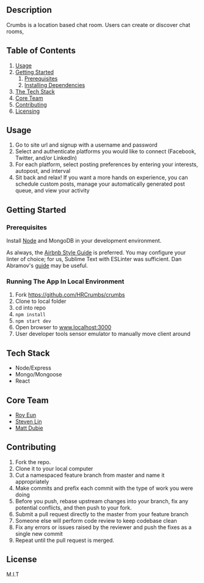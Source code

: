 ## Description
Crumbs is a location based chat room. Users can create or discover chat rooms, 

## Table of Contents

1. [Usage](#usage)
1. [Getting Started](#getting-started)
    1. [Prerequisites](#prerequisites)
    1. [Installing Dependencies](#installing-dependencies)
1. [The Tech Stack](#tech-stack)
1. [Core Team](#core-team)
1. [Contributing](#contributing)
1. [Licensing](#license)

## Usage

1. Go to site url and signup with a username and password
1. Select and authenticate platforms you would like to connect (Facebook, Twitter, and/or LinkedIn)
1. For each platform, select posting preferences by entering your interests, autopost, and interval
1. Sit back and relax! If you want a more hands on experience, you can schedule custom posts, manage your automatically generated post queue, and view your activity

## Getting Started

### Prerequisites

Install [Node](https://nodejs.org/en/) and MongoDB in your development environment.

As always, the [Airbnb Style Guide](https://github.com/airbnb/javascript) is preferred.
You may configure your linter of choice; for us, Sublime Text with ESLinter was sufficient.  Dan Abramov's [guide](https://medium.com/@dan_abramov/lint-like-it-s-2015-6987d44c5b48#.ne1ikvdg9) may be useful.

### Running The App In Local Environment

1.  Fork https://github.com/HRCrumbs/crumbs
1.  Clone to local folder
1.  cd into repo
1.  ```npm install```
1.  ```npm start dev```
1.  Open browser to www.localhost:3000
1.  User developer tools sensor emulator to manually move client around

## Tech Stack

- Node/Express
- Mongo/Mongoose
- React

## Core Team

  - [Roy Eun](https://github.com/RoyEun)
  - [Steven Lin](https://github.com/hewp)
  - [Matt Dubie](https://github.com/mdubie)

## Contributing

1. Fork the repo.
1. Clone it to your local computer
1. Cut a namespaced feature branch from master and name it appropriately
1. Make commits and prefix each commit with the type of work you were doing
1. Before you push, rebase upstream changes into your branch, fix any potential conflicts, and then push to your fork.
1. Submit a pull request directly to the master from your feature branch
1. Someone else will perform code review to keep codebase clean
1. Fix any errors or issues raised by the reviewer and push the fixes as a single new commit
1. Repeat until the pull request is merged.

## License

M.I.T

